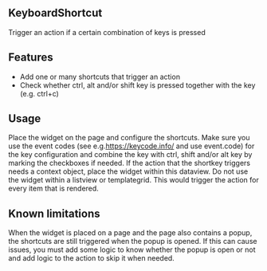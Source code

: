 ## KeyboardShortcut
Trigger an action if a certain combination of keys is pressed

## Features
- Add one or many shortcuts that trigger an action
- Check whether ctrl, alt and/or shift key is pressed together with the key (e.g. ctrl+c)

## Usage
Place the widget on the page and configure the shortcuts. Make sure you use the event codes (see e.g.https://keycode.info/ and use event.code) for the key configuration and combine the key with ctrl, shift and/or alt key by marking the checkboxes if needed.
If the action that the shortkey triggers needs a context object, place the widget within this dataview. Do not use the widget within a listview or templategrid. This would trigger the action for every item that is rendered.


## Known limitations
When the widget is placed on a page and the page also contains a popup, the shortcuts are still triggered when the popup is opened. If this can cause issues, you must add some logic to know whether the popup is open or not and add logic to the action to skip it when needed.


